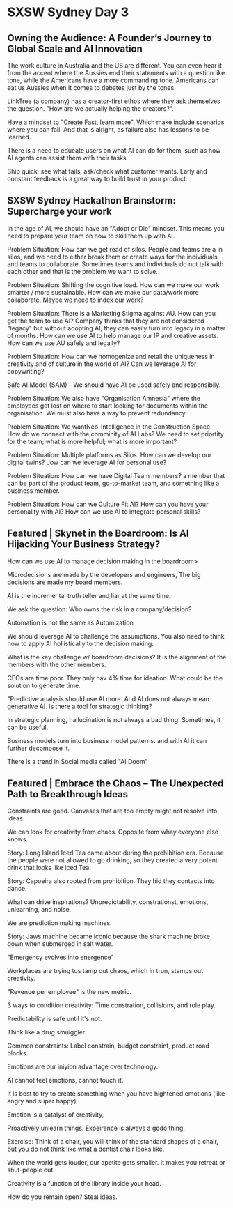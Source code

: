 # SXSW Sydney Day 3

## Owning the Audience: A Founder’s Journey to Global Scale and AI Innovation

The work culture in Australia and the US are different. You can even hear it from the accent where the Aussies end their statements with a question like tone, while the Americans have a more commanding tone. Americans can eat us Aussies when it comes to debates just by the tones.

LinkTree (a company) has a creator-first ethos where they ask themselves the question. "How are we actually helping the creators?".

Have a mindset to "Create Fast, learn more". Which make include scenarios where you can fail. And that is alright, as failure also has lessons to be learned.

There is a need to educate users on what AI can do for them, such as how AI agents can assist them with their tasks.

Ship quick, see what fails, ask/check what customer wants. Early and constant feedback is a great way to build trust in your product.

## SXSW Sydney Hackathon Brainstorm: Supercharge your work

In the age of AI, we should have an "Adopt or Die" mindset. This means you need to prepare your team on how to skill them up with AI.

Problem Situation: How can we get read of silos. People and teams are a in silos, and we need to either break them or create ways for the individuals and teams to collaborate. Sometimes teams and individuals do not talk with each other and that is the problem we want to solve.

Problem Situation: Shifting the cognitive load. How can we make our work smarter / more sustainable. How can we make our data/work more collaborate. Maybe we need to index our work?

Problem Situation: There is a Marketing Stigma against AU. How can you get the team to use AI? Company thinks that they are not considered "legacy" but without adopting AI, they can easily turn into legacy in a matter of months. How can we use AI to help manage our IP and creative assets. How can we use AU safely and legally?

Problem Situation: How can we homogenize and retail the uniqueness in creativity and of culture in the world of AI? Can we leverage AI for copywriting?

Safe AI Model (SAM) - We should have AI be used safely and responsibily. 

Problem Situation: We also have "Organisation Amnesia" where the employees get lost on where to start looking for documents within the organisation. We must also have a way to prevent redundancy.

Problem Situation: We wantNeo-Intelligence in the Construction Space. How do we connect with the comminity of AI Labs? We need to set priortity for the team; what is more helpful; what is more important?

Problem Situation: Multiple platforms as Silos. How can we develop our digital twins? Jow can we leverage AI for personal use?

Problem Situation: How can we have Digital Team members? a member that can be part of the product team, go-to-market team, and something like a business member.

Problem Situation: How can we Culture Fit AI? How can you have your personality with AI? How can we use AI to integrate personal skills? 

## Featured | Skynet in the Boardroom: Is AI Hijacking Your Business Strategy?

How can we use AI to manage decision making in the boardroom>

Microdecisions are made by the developers and engineers, The big decisions are made my board members.

AI is the incremental truth teller and liar at the same time. 

We ask the question: Who owns the risk in a company/decision?

Automation is not the same as Automization

We should leverage AI to challenge the assumptions. You also need to think how to apply AI hollistically to the decision making.

What is the key challenge w/ boardroom decisions? It is the alignment of the members with the other members.

CEOs are time poor. They only hav 4% time for ideation. What could be the solution to generate time.

"Predictive analysis should use AI more. And AI does not always mean generative AI. Is there a tool for strategic thinking?

In strategic planning, hallucination is not always a bad thing. Sometimes, it can be useful.

Business models turn into business model patterns. and with AI it can further decompose it.

There is a trend in Social media called "AI Doom"

## Featured | Embrace the Chaos – The Unexpected Path to Breakthrough Ideas

Constraints are good. Canvases that are too empty might not resolve into ideas. 

We can look for creativity from chaos. Opposite from whay everyone else knows.

Story: Long Island Iced Tea came about during the prohibition era. Because the people were not allowed to go drinking, so they created a very potent drink that looks like Iced Tea.

Story: Capoeira also rooted from prohibition. They hid they contacts into dance.

What can drive inspirations? Unpredictability, constrationst, emotions, unlearning, and noise.

We are prediction making machines.

Story: Jaws machine became iconic because the shark machine broke down when submerged in salt water.

"Emergency evolves into energence"


Workplaces are trying tos tamp out chaos, which in trun, stamps out creativity.

"Revenue per employee" is the new metric.

3 ways to condition creativity: Time constration, collisions, and role play.

Predictability is safe until it's not.

Think like a drug smuiggler.

Common constraints: Label constrain, budget constraint, product road blocks.

Emotions are our iniyion advantage over technology.

AI cannot feel emotions, cannot touch it.

It is best to try to create something when you have hightened emotions (like angry and super happy).

Emotion is a catalyst of creativity,

Proactively unlearn things. Expeirence is always a godo thing,

Exercise: Think of a chair, you will think of the standard shapes of a chair, but you do not think like what a dentist chair looks like.

When the world gets louder, our apetite gets smaller. It makes you retreat or shut-people out.

Creativity is a function of the library inside your head.

How do you remain open? Steal ideas.

